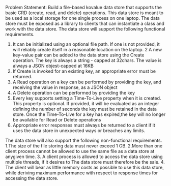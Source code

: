 Problem Statement:
Build a file-based kovalue data store that supports the basic CRD (create, read, and delete) operations. This data store is meant to be used as a local storage for one single process on one laptop. The data store must be exposed as a library to clients that can instantiate a class and work with the data store.
The data store will support the following functional requirements.

1. It can be initialized using an optional file path. If one is not provided, it will reliably create itself in a reasonable location on the laptop.
2 A new key-value pair can be added to the data store using the Create operation. The key is always a string - capped at 32chars. The value is always a JSON objest-capped at 16KB
3. If Create is invoked for an existing key, an appropriate error must be returned.
4. A Read operation on a key can be performed by providing the key, and receiving the value in response, as a JSON object
5. A Delete operation can be performed by providing the key 
6. Every key supports setting a Time-To-Live property when it is created. This property is optional. If provided, it will be evaluated as an integer defining the number of seconds the key must be retained in the data store. Once the Time-To-Live for a key has expired,the key will no longer be available for Read or Delete operations 
7. Appropriate error responses must always be returned to a client if it uses the data store in unexpected ways or breaches any limits.

The data store will also support the following non-functional requirements.
1.The size of the file storing data must never exceed 1 GB.
2.More than one client process cannot be allowed to use the same file as a data store at anygiven time. 
3. A client process is allowed to access the data store using multiple threads, if it desires to The data store must therefore be the sale.
4. The client will bear as little memory costs as possible to use this data store, while deriving maximum performance with respect to response times for accessing the data store.
